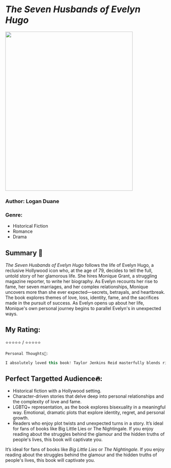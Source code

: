 # *_The Seven Husbands of Evelyn Hugo_*
<img src="https://m.media-amazon.com/images/I/710QvWhZIwL.jpg" width="400" height="500"> 

 ### **Author**: Logan Duane

### **Genre**: 
* Historical Fiction
* Romance
* Drama


## Summary 📖
*The Seven Husbands of Evelyn Hugo* follows the life of Evelyn Hugo, a reclusive Hollywood icon who, at the age of 79, decides to tell the full, untold story of her glamorous life. She hires Monique Grant, a struggling magazine reporter, to write her biography. As Evelyn recounts her rise to fame, her seven marriages, and her complex relationships, Monique uncovers more than she ever expected—secrets, betrayals, and heartbreak. The book explores themes of love, loss, identity, fame, and the sacrifices made in the pursuit of success. As Evelyn opens up about her life, Monique's own personal journey begins to parallel Evelyn's in unexpected ways.

## **My Rating**:
 ⭐⭐⭐⭐⭐ / ⭐⭐⭐⭐⭐

```javascript
Personal Thoughts💭:

I absolutely loved this book! Taylor Jenkins Reid masterfully blends rich character development with a deep exploration of complex emotions. Evelyn Hugo is a multi-dimensional character—strong, vulnerable, and fiercely determined. The way Reid unveils Evelyns story one layer at a time keeps you hooked, making it impossible to put the book down. What I found most impactful was the exploration of the price of fame and the sacrifices people make for love and success. The unexpected twists and revelations in the story were so well done, and Moniques journey added an intriguing layer to the narrative. While the book touches on heavy topics, it also brings a sense of empowerment, especially for women navigating their careers and relationships. It’s a beautifully written story that leaves you thinking long after the last page.
```

## Perfect Targetted Audience🔥:
* Historical fiction with a Hollywood setting.
* Character-driven stories that delve deep into personal relationships and the complexity of love and fame.
* LGBTQ+ representation, as the book explores bisexuality in a meaningful way.
Emotional, dramatic plots that explore identity, regret, and personal growth.
* Readers who enjoy plot twists and unexpected turns in a story.
It’s ideal for fans of books like Big Little Lies or The Nightingale. If you enjoy reading about the struggles behind the glamour and the hidden truths of people's lives, this book will captivate you.

It’s ideal for fans of books like _Big Little Lies_ or _The Nightingale._ If you enjoy reading about the struggles behind the glamour and the hidden truths of people's lives, this book will captivate you.